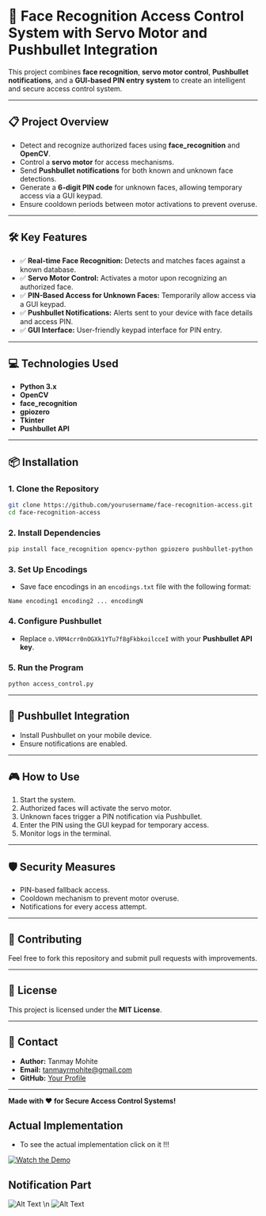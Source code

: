 # 🚀 Face Recognition Access Control System with Servo Motor and Pushbullet Integration

This project combines **face recognition**, **servo motor control**, **Pushbullet notifications**, and a **GUI-based PIN entry system** to create an intelligent and secure access control system.

---

## 📋 **Project Overview**
- Detect and recognize authorized faces using **face_recognition** and **OpenCV**.
- Control a **servo motor** for access mechanisms.
- Send **Pushbullet notifications** for both known and unknown face detections.
- Generate a **6-digit PIN code** for unknown faces, allowing temporary access via a GUI keypad.
- Ensure cooldown periods between motor activations to prevent overuse.

---

## 🛠️ **Key Features**
- ✅ **Real-time Face Recognition:** Detects and matches faces against a known database.
- ✅ **Servo Motor Control:** Activates a motor upon recognizing an authorized face.
- ✅ **PIN-Based Access for Unknown Faces:** Temporarily allow access via a GUI keypad.
- ✅ **Pushbullet Notifications:** Alerts sent to your device with face details and access PIN.
- ✅ **GUI Interface:** User-friendly keypad interface for PIN entry.

---

## 💻 **Technologies Used**
- **Python 3.x**
- **OpenCV**
- **face_recognition**
- **gpiozero**
- **Tkinter**
- **Pushbullet API**

---

## 📦 **Installation**

### 1. Clone the Repository
```bash
git clone https://github.com/yourusername/face-recognition-access.git
cd face-recognition-access
```

### 2. Install Dependencies
```bash
pip install face_recognition opencv-python gpiozero pushbullet-python
```

### 3. Set Up Encodings
- Save face encodings in an `encodings.txt` file with the following format:
```
Name encoding1 encoding2 ... encodingN
```

### 4. Configure Pushbullet
- Replace `o.VRM4crr0nOGXk1YTu7f8gFkbkoilcceI` with your **Pushbullet API key**.

### 5. Run the Program
```bash
python access_control.py
```

---

## 📱 **Pushbullet Integration**
- Install Pushbullet on your mobile device.
- Ensure notifications are enabled.

---

## 🎮 **How to Use**
1. Start the system.
2. Authorized faces will activate the servo motor.
3. Unknown faces trigger a PIN notification via Pushbullet.
4. Enter the PIN using the GUI keypad for temporary access.
5. Monitor logs in the terminal.

---

## 🛡️ **Security Measures**
- PIN-based fallback access.
- Cooldown mechanism to prevent motor overuse.
- Notifications for every access attempt.

---

## 🤝 **Contributing**
Feel free to fork this repository and submit pull requests with improvements.

---

## 📝 **License**
This project is licensed under the **MIT License**.

---

## 📧 **Contact**
- **Author:** Tanmay Mohite
- **Email:** tanmayrmohite@gmail.com
- **GitHub:** [Your Profile](https://github.com/tanmaymohite)

---

**Made with ❤️ for Secure Access Control Systems!**

## Actual Implementation
- To see the actual implementation click on it !!!

[![Watch the Demo](IMG20240301145213.jpg)](https://drive.google.com/file/d/11CLtqDmUusz-LmnKOIndXp5T23wgQxvr/view?usp=drive_link)

## Notification Part
![Alt Text](Screenshot_2024-04-18-23-15-32-61_2612c408d3de482350c09fa511732294.jpg)
\n
![Alt Text](Screenshot_2024-04-18-23-15-21-40_2612c408d3de482350c09fa511732294.jpg)




